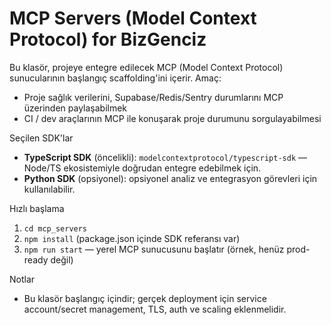 # MCP Servers (Model Context Protocol) for BizGenciz

Bu klasör, projeye entegre edilecek MCP (Model Context Protocol) sunucularının başlangıç scaffolding'ini içerir. Amaç:

- Proje sağlık verilerini, Supabase/Redis/Sentry durumlarını MCP üzerinden paylaşabilmek
- CI / dev araçlarının MCP ile konuşarak proje durumunu sorgulayabilmesi

Seçilen SDK'lar
- **TypeScript SDK** (öncelikli): `modelcontextprotocol/typescript-sdk` — Node/TS ekosistemiyle doğrudan entegre edebilmek için.
- **Python SDK** (opsiyonel): opsiyonel analiz ve entegrasyon görevleri için kullanılabilir.

Hızlı başlama
1. `cd mcp_servers`
2. `npm install` (package.json içinde SDK referansı var)
3. `npm run start` — yerel MCP sunucusunu başlatır (örnek, henüz prod-ready değil)

Notlar
- Bu klasör başlangıç içindir; gerçek deployment için service account/secret management, TLS, auth ve scaling eklenmelidir.


